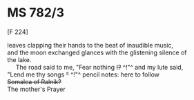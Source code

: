 # MS 782/3

[F 224]

leaves clapping their hands to the beat of inaudible music, \
and the moon exchanged glances with the glistening silence of \
the lake. \
&nbsp;&nbsp;&nbsp;&nbsp;&nbsp;The road said to me, "Fear nothing ~~!?~~ ^!"^  and my lute said, \
"Lend me thy songs ~~"~~ ^!"^
pencil notes: here to follow \
~~Somalea of Ralnik?~~ \
The mother's Prayer 
 
